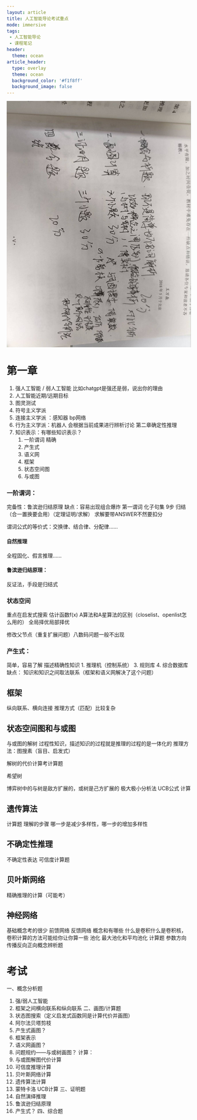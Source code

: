 ```yaml
---
layout: article
title: 人工智能导论考试重点
mode: immersive
tags:
 - 人工智能导论
 - 课程笔记
header:
  theme: ocean
article_header:
  type: overlay
  theme: ocean
  background_color: '#f1f8ff'
  background_image: false
---
```


![](attachements/Pasted%20image%2020231119153238.png)
# 第一章

1. 强人工智能 / 弱人工智能
比如chatgpt是强还是弱，说出你的理由
3. 人工智能近期/远期目标
4. 图灵测试
5. 符号主义学派
6. 连接主义学派 ：感知器 bp网络
7. 行为主义学派：机器人
会根据当前成果进行辨析讨论
第二章确定性推理
1. 知识表示：有哪些知识表示？
	1. 一阶谓词 精确
	2. 产生式 
	3. 语义网
	4. 框架
	5. 状态空间图
	6. 与或图
### 一阶谓词：
完备性：鲁滨逊归结原理
缺点：容易出现组合爆炸
第一谓词
化子句集 9步
归结（合一置换要会用）（定理证明/求解）
求解要带ANSWER不然要扣分

谓词公式的等价式：交换律、结合律、分配律……
#### 自然推理
全程固化、假言推理……
#### 鲁滨逊归结原理：
反证法，手段是归结式
### 状态空间
重点在启发式搜索
估计函数f(x)
A算法和A星算法的区别（closelist、openlist怎么用的）
全局择优局部择优

修改父节点（重复扩展问题）八数码问题一般不出现
### 产生式：
简单，容易了解
描述精确性知识
	1. 推理机（控制系统）
	3. 规则库
	4. 综合数据库
缺点：
知识和知识之间取法联系（框架和语义网解决了这个问题）
## 框架
纵向联系、横向连接
推理方式（匹配）比较复杂


## 状态空间图和与或图
与或图的解树
过程性知识，描述知识的过程就是推理的过程的是一体化的
推理方法：图搜素（盲目、启发式）

解树的代价计算考计算题

希望树 

博弈树中的与树是敌方扩展的，或树是己方扩展的
极大极小分析法
UCB公式 计算

## 遗传算法
计算题
理解的步骤 哪一步是减少多样性，哪一步的增加多样性

## 不确定性推理
不确定性表达
可信度计算题

## 贝叶斯网络
精确推理的计算（可能考）
## 神经网络
基础概念考的很少
前馈网络
反馈网络
概念和有哪些
什么是卷积什么是卷积核，
卷积计算的方法可能给你让你算一些
池化 最大池化和平均池化 计算题
参数方向传播反向正向概念辨析题


# 考试
一、概念分析题
1. 强/弱人工智能
2. 框架之间横向联系和纵向联系
二、画图/计算题
1. 状态图搜索（定义启发式函数同是计算代价并画图）
2. 阿尔法贝塔剪枝
3. 产生式画图？
4. 框架表示
5. 语义网画图？
6. 问题规约——与或树画图？
计算：
6. 与或图解图代价计算
7. 可信度推理计算
8. 贝叶斯网络计算
9. 遗传算法计算
10. 蒙特卡洛 UCB计算
三、证明题
1. 自然演绎推理
2. 鲁滨逊归结原理
3. 产生式？
四、综合题